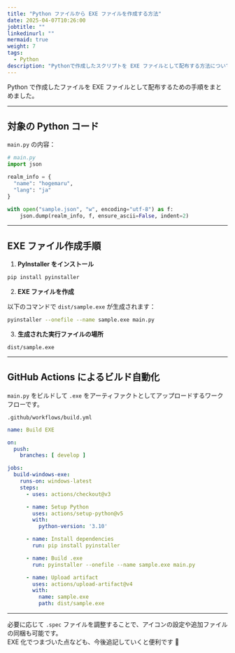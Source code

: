 ```yaml
---
title: "Python ファイルから EXE ファイルを作成する方法"
date: 2025-04-07T10:26:00
jobtitle: ""
linkedinurl: ""
mermaid: true
weight: 7
tags:
  - Python
description: "Pythonで作成したスクリプトを EXE ファイルとして配布する方法について、PyInstaller の使い方や GitHub Actions を使った自動ビルド手順をまとめています。"
---
```


Python で作成したファイルを EXE ファイルとして配布するための手順をまとめました。

---

## 対象の Python コード

`main.py` の内容：

```python
# main.py
import json

realm_info = {
  "name": "hogemaru",
  "lang": "ja"
}

with open("sample.json", "w", encoding="utf-8") as f:
    json.dump(realm_info, f, ensure_ascii=False, indent=2)
```

---

## EXE ファイル作成手順

1. **PyInstaller をインストール**

```bash
pip install pyinstaller
```

2. **EXE ファイルを作成**

以下のコマンドで `dist/sample.exe` が生成されます：

```bash
pyinstaller --onefile --name sample.exe main.py
```

3. **生成された実行ファイルの場所**

```
dist/sample.exe
```

---

## GitHub Actions によるビルド自動化

`main.py` をビルドして `.exe` をアーティファクトとしてアップロードするワークフローです。

`.github/workflows/build.yml`

```yaml
name: Build EXE

on:
  push:
    branches: [ develop ]

jobs:
  build-windows-exe:
    runs-on: windows-latest
    steps:
      - uses: actions/checkout@v3

      - name: Setup Python
        uses: actions/setup-python@v5
        with:
          python-version: '3.10'

      - name: Install dependencies
        run: pip install pyinstaller

      - name: Build .exe
        run: pyinstaller --onefile --name sample.exe main.py

      - name: Upload artifact
        uses: actions/upload-artifact@v4
        with:
          name: sample.exe
          path: dist/sample.exe
```

---

必要に応じて `.spec` ファイルを調整することで、アイコンの設定や追加ファイルの同梱も可能です。  
EXE 化でつまづいた点なども、今後追記していくと便利です 🔧
